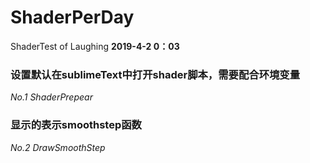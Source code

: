 # ShaderPerDay
ShaderTest of Laughing
**2019-4-2 0：03**
### 设置默认在sublimeText中打开shader脚本，需要配合环境变量
 *No.1 ShaderPrepear*

### 显示的表示smoothstep函数
 *No.2 DrawSmoothStep*
 
